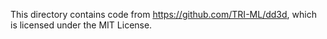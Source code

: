 This directory contains code from https://github.com/TRI-ML/dd3d, which is
licensed under the MIT License.

